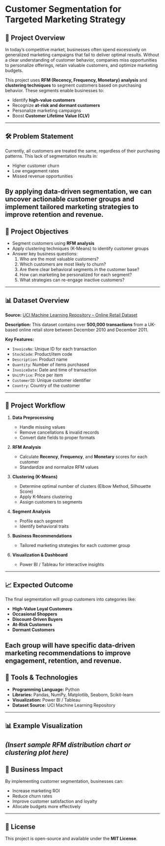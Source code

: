 # **Customer Segmentation for Targeted Marketing Strategy**

## **📌 Project Overview**
In today’s competitive market, businesses often spend excessively on generalized marketing campaigns that fail to deliver optimal results. Without a clear understanding of customer behavior, companies miss opportunities to personalize offerings, retain valuable customers, and optimize marketing budgets.

This project uses **RFM (Recency, Frequency, Monetary) analysis** and **clustering techniques** to segment customers based on purchasing behavior. These segments enable businesses to:
- Identify **high-value customers**
- Recognize **at-risk and dormant customers**
- Personalize marketing campaigns
- Boost **Customer Lifetime Value (CLV)**
----

## **🛠 Problem Statement**
Currently, all customers are treated the same, regardless of their purchasing patterns. This lack of segmentation results in:
- Higher customer churn
- Low engagement rates
- Missed revenue opportunities

By applying **data-driven segmentation**, we can uncover actionable customer groups and implement tailored marketing strategies to improve retention and revenue.
----

## **🎯 Project Objectives**
- Segment customers using **RFM analysis**
- Apply clustering techniques (K-Means) to identify customer groups
- Answer key business questions:
  1. Who are the most valuable customers?
  2. Which customers are most likely to churn?
  3. Are there clear behavioral segments in the customer base?
  4. How can marketing be personalized for each segment?
  5. What strategies can re-engage inactive customers?
----

## **📊 Dataset Overview**
**Source:** [UCI Machine Learning Repository – Online Retail Dataset](https://archive.ics.uci.edu/ml/datasets/online+retail)

**Description:**
This dataset contains over **500,000 transactions** from a UK-based online retail store between December 2010 and December 2011.

**Key Features:**
- `InvoiceNo`: Unique ID for each transaction
- `StockCode`: Product/item code
- `Description`: Product name
- `Quantity`: Number of items purchased
- `InvoiceDate`: Date and time of transaction
- `UnitPrice`: Price per item
- `CustomerID`: Unique customer identifier
- `Country`: Country of the customer
----

## **📂 Project Workflow**
1. **Data Preprocessing**
   - Handle missing values
   - Remove cancellations & invalid records
   - Convert date fields to proper formats

2. **RFM Analysis**
   - Calculate **Recency**, **Frequency**, and **Monetary** scores for each customer
   - Standardize and normalize RFM values

3. **Clustering (K-Means)**
   - Determine optimal number of clusters (Elbow Method, Silhouette Score)
   - Apply K-Means clustering
   - Assign customers to segments

4. **Segment Analysis**
   - Profile each segment
   - Identify behavioral traits

5. **Business Recommendations**
   - Tailored marketing strategies for each customer group

6. **Visualization & Dashboard**
   - Power BI / Tableau for interactive insights
----

## **📈 Expected Outcome**
The final segmentation will group customers into categories like:
- **High-Value Loyal Customers**
- **Occasional Shoppers**
- **Discount-Driven Buyers**
- **At-Risk Customers**
- **Dormant Customers**

Each group will have **specific data-driven marketing recommendations** to improve engagement, retention, and revenue.
----

## **🧰 Tools & Technologies**
- **Programming Language:** Python
- **Libraries:** Pandas, NumPy, Matplotlib, Seaborn, Scikit-learn
- **Visualization:** Power BI / Tableau
- **Dataset Source:** UCI Machine Learning Repository
----

## **📊 Example Visualization**
*(Insert sample RFM distribution chart or clustering plot here)*
----

## **📌 Business Impact**
By implementing customer segmentation, businesses can:
- Increase marketing ROI
- Reduce churn rates
- Improve customer satisfaction and loyalty
- Allocate budgets more effectively
----

## **📜 License**
This project is open-source and available under the **MIT License**.
